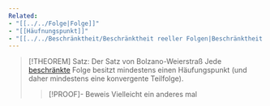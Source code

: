```yaml
---
Related:
- "[[../../Folge|Folge]]"
- "[[Häufnungspunkt]]"
- "[[../../Beschränktheit/Beschränktheit reeller Folgen|Beschränktheit reeller Folgen]]"
---
```


> [!THEOREM] Satz: Der Satz von Bolzano-Weierstraß
> Jede [beschränkte](../../Beschränktheit/Beschränktheit%20reeller%20Folgen.md) Folge besitzt mindestens einen Häufungspunkt (und daher mindestens eine konvergente Teilfolge).
> > [!PROOF]- Beweis
> > Vielleicht ein anderes mal

